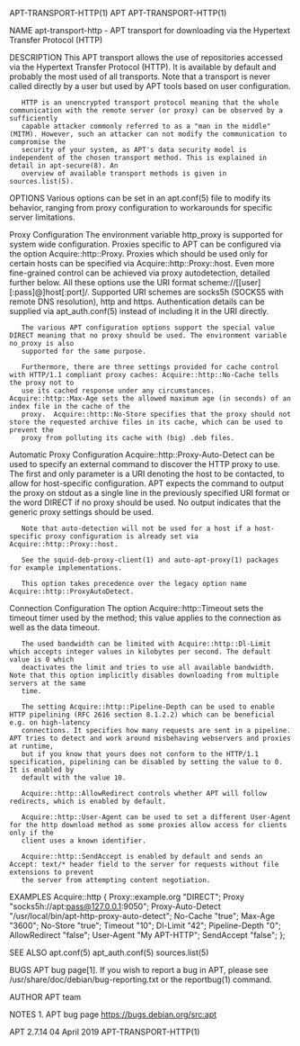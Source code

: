 APT-TRANSPORT-HTTP(1)							      APT							 APT-TRANSPORT-HTTP(1)

NAME
       apt-transport-http - APT transport for downloading via the Hypertext Transfer Protocol (HTTP)

DESCRIPTION
       This APT transport allows the use of repositories accessed via the Hypertext Transfer Protocol (HTTP). It is available by default and probably the most
       used of all transports. Note that a transport is never called directly by a user but used by APT tools based on user configuration.

       HTTP is an unencrypted transport protocol meaning that the whole communication with the remote server (or proxy) can be observed by a sufficiently
       capable attacker commonly referred to as a "man in the middle" (MITM). However, such an attacker can not modify the communication to compromise the
       security of your system, as APT's data security model is independent of the chosen transport method. This is explained in detail in apt-secure(8). An
       overview of available transport methods is given in sources.list(5).

OPTIONS
       Various options can be set in an apt.conf(5) file to modify its behavior, ranging from proxy configuration to workarounds for specific server
       limitations.

   Proxy Configuration
       The environment variable http_proxy is supported for system wide configuration. Proxies specific to APT can be configured via the option
       Acquire::http::Proxy. Proxies which should be used only for certain hosts can be specified via Acquire::http::Proxy::host. Even more fine-grained
       control can be achieved via proxy autodetection, detailed further below. All these options use the URI format scheme://[[user][:pass]@]host[:port]/.
       Supported URI schemes are socks5h (SOCKS5 with remote DNS resolution), http and https. Authentication details can be supplied via apt_auth.conf(5)
       instead of including it in the URI directly.

       The various APT configuration options support the special value DIRECT meaning that no proxy should be used. The environment variable no_proxy is also
       supported for the same purpose.

       Furthermore, there are three settings provided for cache control with HTTP/1.1 compliant proxy caches: Acquire::http::No-Cache tells the proxy not to
       use its cached response under any circumstances.	 Acquire::http::Max-Age sets the allowed maximum age (in seconds) of an index file in the cache of the
       proxy.  Acquire::http::No-Store specifies that the proxy should not store the requested archive files in its cache, which can be used to prevent the
       proxy from polluting its cache with (big) .deb files.

   Automatic Proxy Configuration
       Acquire::http::Proxy-Auto-Detect can be used to specify an external command to discover the HTTP proxy to use. The first and only parameter is a URI
       denoting the host to be contacted, to allow for host-specific configuration. APT expects the command to output the proxy on stdout as a single line in
       the previously specified URI format or the word DIRECT if no proxy should be used. No output indicates that the generic proxy settings should be used.

       Note that auto-detection will not be used for a host if a host-specific proxy configuration is already set via Acquire::http::Proxy::host.

       See the squid-deb-proxy-client(1) and auto-apt-proxy(1) packages for example implementations.

       This option takes precedence over the legacy option name Acquire::http::ProxyAutoDetect.

   Connection Configuration
       The option Acquire::http::Timeout sets the timeout timer used by the method; this value applies to the connection as well as the data timeout.

       The used bandwidth can be limited with Acquire::http::Dl-Limit which accepts integer values in kilobytes per second. The default value is 0 which
       deactivates the limit and tries to use all available bandwidth. Note that this option implicitly disables downloading from multiple servers at the same
       time.

       The setting Acquire::http::Pipeline-Depth can be used to enable HTTP pipelining (RFC 2616 section 8.1.2.2) which can be beneficial e.g. on high-latency
       connections. It specifies how many requests are sent in a pipeline. APT tries to detect and work around misbehaving webservers and proxies at runtime,
       but if you know that yours does not conform to the HTTP/1.1 specification, pipelining can be disabled by setting the value to 0. It is enabled by
       default with the value 10.

       Acquire::http::AllowRedirect controls whether APT will follow redirects, which is enabled by default.

       Acquire::http::User-Agent can be used to set a different User-Agent for the http download method as some proxies allow access for clients only if the
       client uses a known identifier.

       Acquire::http::SendAccept is enabled by default and sends an Accept: text/* header field to the server for requests without file extensions to prevent
       the server from attempting content negotiation.

EXAMPLES
	   Acquire::http {
		Proxy::example.org "DIRECT";
		Proxy "socks5h://apt:pass@127.0.0.1:9050";
		Proxy-Auto-Detect "/usr/local/bin/apt-http-proxy-auto-detect";
		No-Cache "true";
		Max-Age "3600";
		No-Store "true";
		Timeout "10";
		Dl-Limit "42";
		Pipeline-Depth "0";
		AllowRedirect "false";
		User-Agent "My APT-HTTP";
		SendAccept "false";
	   };

SEE ALSO
       apt.conf(5) apt_auth.conf(5) sources.list(5)

BUGS
       APT bug page[1]. If you wish to report a bug in APT, please see /usr/share/doc/debian/bug-reporting.txt or the reportbug(1) command.

AUTHOR
       APT team

NOTES
	1. APT bug page
	   https://bugs.debian.org/src:apt

APT 2.7.14								 04 April 2019							 APT-TRANSPORT-HTTP(1)
